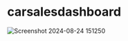 # carsalesdashboard
![Screenshot 2024-08-24 151250](https://github.com/user-attachments/assets/9541b891-bdbe-4b53-b004-7811562cde7d)


